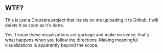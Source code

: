 ## WTF?

This is just a Coursera project that insists on me uploading it to Github.  I will delete it as soon as it's done.

Yes, I know these visualizations are garbage and make no sense; that's what happens when you follow the directions. Making meaningful visualizations is apparently beyond the scope.
